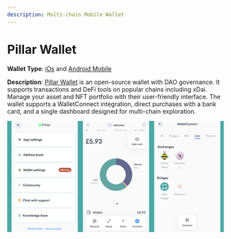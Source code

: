 ```yaml
---
description: Multi-chain Mobile Wallet
---
```


# Pillar Wallet

**Wallet Type**: [iOs](https://apps.apple.com/app/apple-store/id1346582238) and [Android Mobile](https://play.google.com/store/apps/details?id=com.pillarproject.wallet)

**Description**: [Pillar Wallet](https://pillar.fi/) is an open-source wallet with DAO governance. It supports transactions and DeFi tools on popular chains including xDai.  Manage your asset and NFT portfolio with their user-friendly interface. The wallet supports a WalletConnect integration, direct purchases with a bank card, and a single dashboard designed for multi-chain exploration.

![Support Screen, Multi-asset Breakdown, Wallet Connect Links](../../.gitbook/assets/pillar-1.png)



